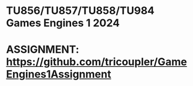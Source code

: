 # TU856/TU857/TU858/TU984 Games Engines 1 2024 
# ASSIGNMENT: https://github.com/tricoupler/GameEngines1Assignment
